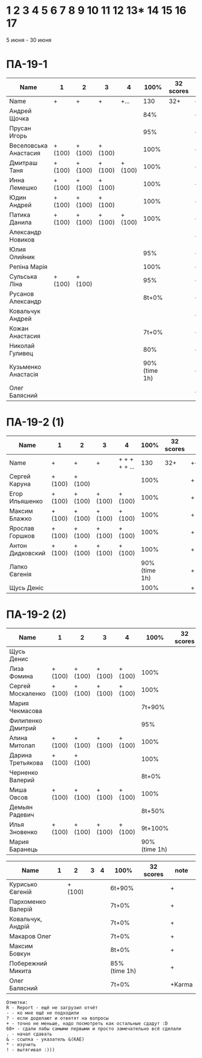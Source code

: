 # 1 2 3 4 5 6 7 8 9 10 11 12 13* 14 15 16 17

5 июня - 30 июня


<!---
	素晴らしい
	優れた
	
	Great job ^-^
	Good job ^-^
	Well done!
	Excellent!
	Impressive *-*
	Magnificent!
	Great !!!
	Marvelous!!!
	Fantastic!!!
	Wonderful!!!
	Wondrous!!!
	AWESOME!!!
	Unbelievable!!!
	Craftable Minecraftable
	Brilliant!!!
	
	Thanks for your persistence and curiosity (=
	
	90 A
	82 B
	75 C
	64 D
	60 E
	
	
	
	О, ещё такой вопрос, тут Василий Евгеньевич мне вчера написал:

"пособие утвердили на ученом совете факультета и его уже можно отправлять в репозиторий ДНУ."

Попросил у Вас узнать, как как направить пособие в репозиторий
-->



# ПА-19-1
| Name                  | 1      | 2      | 3      | 4      | __100%__     | 32 scores | note      |
| --------------------- | ------ | ------ | ------ | ------ | ------------ | --------- | --------- |
| Name                  | +      | +      | +      | +...   | 130          | 32+       | +++++++++ |
| Андрей Щочка          |        |        |        |        | 84%          |           | +         |	cpp - Crash Bandicoot
| Прусан Игорь          |        |        |        |        | 95%          |           | +         |	java - Riki Martin
| Веселовська Анастасия | +(100) | +(100) | +(100) |        | 100%         |           | +         |
| Дмитраш Таня          | +(100) | +(100) | +(100) | +(100) | 100%         |           | ++        |	grost_player+++			EnigmaMaster (ArchThree)
| Инна Лемешко          | +(100) | +(100) | +(100) |        | 100%         |           | +         | LIS - Multi
| Юдин Андрей           | +(100) | +(100) | +(100) |        | 100%         |           | ++        | 								LinuxMaster  (2B) X_4ndry - Multi - while (glfwGetKey(Win1->getGLFWHandle(), GLFW_KEY_ESCAPE) != GLFW_PRESS && glfwGetKey(Win2->getGLFWHandle(), GLFW_KEY_ESCAPE) != GLFW_PRESS && glfwGetKey(window, GLFW_KEY_ESCAPE) != GLFW_PRESS && glfwWindowShouldClose(Win1->getGLFWHandle()) == 0)
| Патика Данила         | +(100) | +(100) | +(100) | +(100) | 100%         |           | ++        |	LoneSamurai				EnigmaMaster (Sequence3)	EBO + Texures + Sampling + Blur
| Александр Новиков     |        |        |        |        |              |           | ++        | 0_- - ^-^
| Юлия Олийник          |        |        |        |        | 95%          |           | +         | Python
| Репіна Марія          |        |        |        |        | 100%         |           | +         |
| Сульська Ліна         | +(100) | +(100) |        |        | 95%          |           | +++++     | Was russ server bug :) Херсон - DownLoad Report _Володимирівна_?
| Русанов Александр     |        |        |        |        | 8t+0%        |           | +         |
| Ковальчук Андрей      |        |        |        |        |              |           | +         | ST
| Кожан Анастасия       |        |        |        |        | 7t+0%        |           | +         |
| Николай Гуливец       |        |        |        |        | 80%          |           | +         |
| Кузьменко Анастасія   |        |        |        |        | 90%(time 1h) |           | +         |
| Олег Балясний         |        |        |        |        |              |           | ++        | +++ Invalid partition table ?

  

# ПА-19-2 (1) 
| Name             | 1      | 2      | 3      | 4             | __100%__     | 32 scores | note      |
| ---------------- | ------ | ------ | ------ | ------------- | ------------ | --------- | --------- |
| Name             | +      | +      | +      | + + + + + ... | 130          | 32+       | +++++++++ |
| Сергей Каруна    | +(100) | +(100) |        |               | 100%         |           | +         | - GRAY					EnigmaMaster+	(Umbrella)
| Егор Ильяшенко   | +(100) | +(100) | +(100) | +(100)        | 100%         |           | +         | - git vitall				EnigmaMaster-	(Bulb)
| Максим Блажко    | +(100) | +(100) | +(100) | +(100)        | 100%         |           | +         | MOB						EnigmaMaster-	(SquareOfCircle)
| Ярослав Горшков  | +(100) | +(100) | +(100) | +(100)        | 100%         |           | +         |							EnigmaMaster+++ (Hex)
| Антон Дидковский | +(100) | +(100) | +(100) | +(100)        | 100%         |           | +         | - grost_player - Ta
| Лапко Євгенія    |        |        |        |               | 90%(time 1h) |           | +         |
| Щусь Деніс       |        |        |        |               | 100%         |           | +         |

# ПА-19-2 (2)
| Name              | 1      | 2      | 3      | 4      | __100%__     | 32 scores | note |
| ----------------- | ------ | ------ | ------ | ------ | ------------ | --------- | ---- |
| Щусь Денис        |        |        |        |        |              |           | +    |
| Лиза Фомина       | +(100) | +(100) | +(100) | +(100) | 100%         |           | +    |	MsGoatFom			EnigmaMaster+++ (ArchThousand) OS/2 - Virtual Mem - Swap - Глубина Папки - СФ - Пингвин Генту может достигать под водой скорости 30 — 35 км/ч и нырять на глубину 100 − 200 метров - LTS
| Сергей Москаленко | +(100) | +(100) | +(100) | +(100) | 100%         |           | +    |						EnigmaMaster+++ (Umbrella)
| Мария Чекмасова   |        |        |        |        | 7t+90%       |           | +    |
| Филипенко Дмитрий |        |        |        |        | 95%          |           | +    |
| Алина Митолап     | +(100) | +(100) | +(100) | +(100) | 100%         |           | +    |	MITOLAPKA			EnigmaMaster	(2B!!!)
| Дарина Третьякова | +(100) | +(100) |        |        | 100%         |           | +    | 	OwlWise							EnigmaMaster	(Sequence4)
| Черненко Валерий  |        |        |        |        | 8t+0%        |           | +    |
| Миша Овсов        | +(100) | +(100) | +(100) | +(100) | 100%         |           | +    |						EnigmaMaster+++	(2B)
| Демьян Радевич    |        |        |        |        | 8t+50%       |           | +    |
| Илья Зновенко     | +(100) | +(100) | +(100) | +(100) | 9t+100%      |           | +    |
| Мария Баранець    |        |        |        |        | 90%(time 1h) |           | +    |

| Name               | 1   | 2      | 3   | 4   | __100%__     | 32 scores | note   |
| ------------------ | --- | ------ | --- | --- | ------------ | --------- | ------ |
| Курисько Євгеній   |     | +(100) |     |     | 6t+90%       |           | +      |
| Пархоменко Валерій |     |        |     |     | 7t+0%        |           | +      |
| Ковальчук, Андрій  |     |        |     |     | 7t+0%        |           | +      |
| Макаров Олег       |     |        |     |     | 7t+0%        |           | +      |
| Максим Бовкун      |     |        |     |     | 8t+0%        |           | +      |
| Побережний Микита  |     |        |     |     | 85%(time 1h) |           | +      |
| Олег Балясний      |     |        |     |     | 7t+0%        |           | +Karma |
```
Отметки:
R - Report - ещё не загрузил отчёт
- - ко мне ещё не подходили
? - если доделают и ответят на вопросы 
+ - точно не меньше, надо посмотреть как остальные сдадут :D  
60+ - сдали лабы самыми первыми и просто замечательно всё сделали
. - начал сдавать
& - ссылка - указатель &(KAE)
* - изучить
! - вытягивал :)))
```
<!---
Notes:
char buffer[7 * 1024 * 1024] = {};

if( rand() ) {
       char buffer[7 * 1024 * 1024] = {};
       printf( "%s", buffer );
    } else {
       char buffer[6 * 1024 * 1024] = {};
       printf( "%s", buffer );
    }
-->




